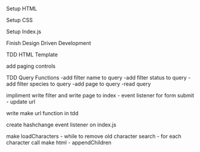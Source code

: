 Setup HTML

Setup CSS

Setup Index.js

Finish Design Driven Development

TDD HTML Template

add paging controls

TDD Query Functions 
    -add filter name to query
    -add filter status to query
    -add filter species to query
    -add page to query
    -read query

impliment write filter and write page to index
    - event listener for form submit
        - update url

write make url function in tdd

create hashchange event listener on index.js

make loadCharacters 
    - while to remove old character search
    - for each character call make html
        - appendChildren